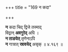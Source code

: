 +++
title = "169 न कदा"

+++

**न** कदा चिद् द्विजे तस्माद्  
विद्वान् **अवगुरेद्** अपि ।  
**न ताडयेत्** तृणेनाऽपि  
**न** गात्रात् **स्रावयेद्** असृक्  ॥ ४.१६९ ॥  